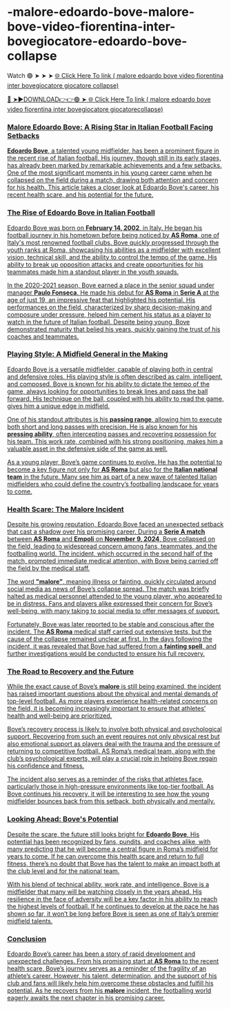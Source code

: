 # -malore-edoardo-bove-malore-bove-video-fiorentina-inter-bovegiocatore-edoardo-bove-collapse
Watch 🟢 ➤ ➤ ➤ <a href="https://vixeln.cfd/malore-edoardo"> 🌐 Click Here To link ( malore edoardo bove video fiorentina inter bovegiocatore giocatore collapse)

🔴 ➤►DOWNLOAD👉👉🟢 ➤<a href="https://vixeln.cfd/malore-edoardo"> 🌐 Click Here To link ( malore edoardo bove video fiorentina inter bovegiocatore giocatorecollapse)

### Malore Edoardo Bove: A Rising Star in Italian Football Facing Setbacks

**Edoardo Bove**, a talented young midfielder, has been a prominent figure in the recent rise of Italian football. His journey, though still in its early stages, has already been marked by remarkable achievements and a few setbacks. One of the most significant moments in his young career came when he collapsed on the field during a match, drawing both attention and concern for his health. This article takes a closer look at Edoardo Bove's career, his recent health scare, and his potential for the future.

### The Rise of Edoardo Bove in Italian Football

Edoardo Bove was born on **February 14, 2002**, in Italy. He began his football journey in his hometown before being noticed by **AS Roma**, one of Italy's most renowned football clubs. Bove quickly progressed through the youth ranks at Roma, showcasing his abilities as a midfielder with excellent vision, technical skill, and the ability to control the tempo of the game. His ability to break up opposition attacks and create opportunities for his teammates made him a standout player in the youth squads.

In the 2020-2021 season, Bove earned a place in the senior squad under manager **Paulo Fonseca**. He made his debut for **AS Roma** in **Serie A** at the age of just 19, an impressive feat that highlighted his potential. His performances on the field, characterized by sharp decision-making and composure under pressure, helped him cement his status as a player to watch in the future of Italian football. Despite being young, Bove demonstrated maturity that belied his years, quickly gaining the trust of his coaches and teammates.

### Playing Style: A Midfield General in the Making

Edoardo Bove is a versatile midfielder, capable of playing both in central and defensive roles. His playing style is often described as calm, intelligent, and composed. Bove is known for his ability to dictate the tempo of the game, always looking for opportunities to break lines and pass the ball forward. His technique on the ball, coupled with his ability to read the game, gives him a unique edge in midfield.

One of his standout attributes is his **passing range**, allowing him to execute both short and long passes with precision. He is also known for his **pressing ability**, often intercepting passes and recovering possession for his team. This work rate, combined with his strong positioning, makes him a valuable asset in the defensive side of the game as well.

As a young player, Bove’s game continues to evolve. He has the potential to become a key figure not only for **AS Roma** but also for the **Italian national team** in the future. Many see him as part of a new wave of talented Italian midfielders who could define the country’s footballing landscape for years to come.

### Health Scare: The Malore Incident

Despite his growing reputation, Edoardo Bove faced an unexpected setback that cast a shadow over his promising career. During a **Serie A match** between **AS Roma** and **Empoli** on **November 9, 2024**, Bove collapsed on the field, leading to widespread concern among fans, teammates, and the footballing world. The incident, which occurred in the second half of the match, prompted immediate medical attention, with Bove being carried off the field by the medical staff.

The word **"malore"**, meaning illness or fainting, quickly circulated around social media as news of Bove’s collapse spread. The match was briefly halted as medical personnel attended to the young player, who appeared to be in distress. Fans and players alike expressed their concern for Bove’s well-being, with many taking to social media to offer messages of support.

Fortunately, Bove was later reported to be stable and conscious after the incident. The **AS Roma** medical staff carried out extensive tests, but the cause of the collapse remained unclear at first. In the days following the incident, it was revealed that Bove had suffered from a **fainting spell**, and further investigations would be conducted to ensure his full recovery.

### The Road to Recovery and the Future

While the exact cause of Bove’s **malore** is still being examined, the incident has raised important questions about the physical and mental demands of top-level football. As more players experience health-related concerns on the field, it is becoming increasingly important to ensure that athletes’ health and well-being are prioritized. 

Bove’s recovery process is likely to involve both physical and psychological support. Recovering from such an event requires not only physical rest but also emotional support as players deal with the trauma and the pressure of returning to competitive football. AS Roma’s medical team, along with the club’s psychological experts, will play a crucial role in helping Bove regain his confidence and fitness.

The incident also serves as a reminder of the risks that athletes face, particularly those in high-pressure environments like top-tier football. As Bove continues his recovery, it will be interesting to see how the young midfielder bounces back from this setback, both physically and mentally.

### Looking Ahead: Bove's Potential

Despite the scare, the future still looks bright for **Edoardo Bove**. His potential has been recognized by fans, pundits, and coaches alike, with many predicting that he will become a central figure in Roma’s midfield for years to come. If he can overcome this health scare and return to full fitness, there’s no doubt that Bove has the talent to make an impact both at the club level and for the national team.

With his blend of technical ability, work rate, and intelligence, Bove is a midfielder that many will be watching closely in the years ahead. His resilience in the face of adversity will be a key factor in his ability to reach the highest levels of football. If he continues to develop at the pace he has shown so far, it won’t be long before Bove is seen as one of Italy’s premier midfield talents.

### Conclusion

Edoardo Bove’s career has been a story of rapid development and unexpected challenges. From his promising start at **AS Roma** to the recent health scare, Bove’s journey serves as a reminder of the fragility of an athlete’s career. However, his talent, determination, and the support of his club and fans will likely help him overcome these obstacles and fulfill his potential. As he recovers from his **malore** incident, the footballing world eagerly awaits the next chapter in his promising career.
